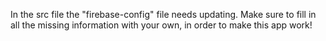 In the src file the "firebase-config" file needs updating.
Make sure to fill in all the missing information with your own, in order to make this app work!
